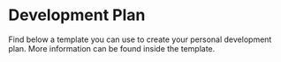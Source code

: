 # Development Plan

Find below a template you can use to create your personal development plan. More information can be found inside the template.

